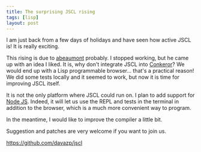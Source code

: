 ```yaml
---
title: The surprising JSCL rising
tags: [lisp]
layout: post
---
```


I am just back from a few days of holidays and have seen how active
JSCL is!  It is really exciting.

This rising is due to [abeaumont](https://github.com/abeaumont)
probably. I stopped working, but he came up with an idea I liked. It
is, why don't integrate JSCL into [Conkeror](http://conkeror.org/)?
We would end up with a Lisp programmable browser... that's a practical
reason!  We did some tests locally and it seemed to work, but now it
is time for improving JSCL itself.

It is not the only platform where JSCL could run on. I plan to add
support for [Node JS](http://nodejs.org/). Indeed, it will let us use
the REPL and tests in the terminal in addition to the browser, which
is a much more convenient way to program.

In the meantime, I would like to improve the compiler a little bit.

Suggestion and patches are very welcome if you want to join us.

<https://github.com/davazp/jscl>
